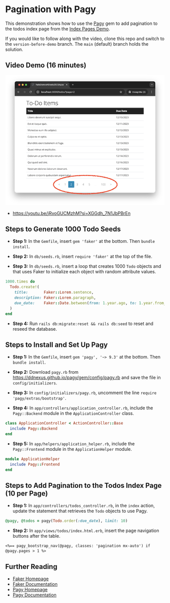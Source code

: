 # Pagination with Pagy

This demonstration shows how to use the [Pagy](https://github.com/ddnexus/pagy#readme) gem to add pagination to the todos index page from the [Index Pages Demo](https://rails-demos-n-deets-2023.herokuapp.com/demos/index-pages).

If you would like to follow along with the video, clone this repo and switch to the `version-before-demo` branch. The `main` (default) branch holds the solution.

## Video Demo (16 minutes)

[![Screenshot of todos index page with pagination buttons at the bottom of the page](todos_index_with_pagination.png)](https://youtu.be/jRvoGUCMzhM?si=XGGdh_7N1JbPBrEn)

- <https://youtu.be/jRvoGUCMzhM?si=XGGdh_7N1JbPBrEn>

## Steps to Generate 1000 Todo Seeds

- **Step 1:** In the `Gemfile`, insert `gem 'faker'` at the bottom. Then `bundle install`.

- **Step 2:** In `db/seeds.rb`, insert `require 'faker'` at the top of the file.

- **Step 3:** In `db/seeds.rb`, insert a loop that creates 1000 `Todo` objects and that uses Faker to initialize each object with random attribute values.

```ruby
1000.times do
  Todo.create!(
    title:       Faker::Lorem.sentence,
    description: Faker::Lorem.paragraph,
    due_date:    Faker::Date.between(from: 1.year.ago, to: 1.year.from_now)
  )
end
```

- **Step 4:** Run `rails db:migrate:reset && rails db:seed` to reset and reseed the database.

## Steps to Install and Set Up Pagy

- **Step 1:** In the `Gemfile`, insert `gem 'pagy', '~> 9.3'` at the bottom. Then `bundle install`.

- **Step 2:** Download `pagy.rb` from <https://ddnexus.github.io/pagy/gem/config/pagy.rb> and save the file in `config/initializers`.

- **Step 3:** In `config/initializers/pagy.rb`, uncomment the line `require 'pagy/extras/bootstrap'`.

- **Step 4:** In `app/controllers/application_controller.rb`, include the `Pagy::Backend` module in the `ApplicationController` class.

```ruby
class ApplicationController < ActionController::Base
  include Pagy::Backend
end
```

- **Step 5:** In `app/helpers/application_helper.rb`, include the `Pagy::Frontend` module in the `ApplicationHelper` module.

```ruby
module ApplicationHelper
  include Pagy::Frontend
end
```

## Steps to Add Pagination to the Todos Index Page (10 per Page)

- **Step 1:** In `app/controllers/todos_controller.rb`, in the `index` action, update the statement that retrieves the `Todo` objects to use Pagy.

```ruby
@pagy, @todos = pagy(Todo.order(:due_date), limit: 10)
```

- **Step 2:** In `app/views/todos/index.html.erb`, insert the page navigation buttons after the table.

```erb
<%== pagy_bootstrap_nav(@pagy, classes: 'pagination mx-auto') if @pagy.pages > 1 %>
```

## Further Reading

- [Faker Homepage](https://github.com/faker-ruby/faker#readme)
- [Faker Documentation](https://www.rubydoc.info/gems/faker/)
- [Pagy Homepage](https://github.com/ddnexus/pagy#readme)
- [Pagy Documentation](https://ddnexus.github.io/pagy/)
